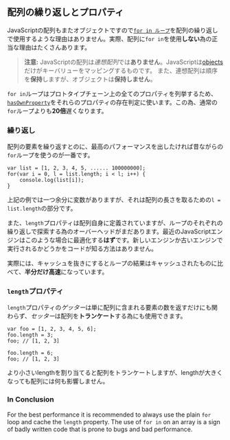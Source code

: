## 配列の繰り返しとプロパティ

JavaScriptの配列もまたオブジェクトですので[`for in ループ`](#object.forinloop)を配列の繰り返しで使用するような理由はありません。実際、配列に`for in`を使用**しない**為の正当な理由はたくさんあります。

> **注意:** JavaScriptの配列は*連想配列*では**ありません**。JavaScriptは[objects](#object.general)だけがキーバリューをマッピングするものです。
> また、連想配列は順序を**保持**しますが、オブジェクトは**保持しません**。

`for in`ループはプロトタイプチェーン上の全てのプロパティを列挙するため、[`hasOwnProperty`](#object.hasownproperty)をそれらのプロパティの存在判定に使います。この為、通常の`for`ループよりも**20倍**遅くなります。

### 繰り返し

配列の要素を繰り返すとのに、最高のパフォーマンスを出したければ昔ながらの`for`ループを使うのが一番です。

    var list = [1, 2, 3, 4, 5, ...... 100000000];
    for(var i = 0, l = list.length; i < l; i++) {
        console.log(list[i]);
    }

上記の例では一つ余分に変数がありますが、それは配列の長さを取るための`l = list.length`の部分です。

また、`length`プロパティは配列自身に定義されていますが、ループのそれぞれの繰り返しで探索する為のオーバーヘッドがまだあります。最近のJavaScriptエンジンはこのような場合に最適化する**はず**です。新しいエンジンか古いエンジンで実行されるかどうかをコードが知る方法はありません。

実際には、キャッシュを抜きにするとループの結果はキャッシュされたものに比べて、**半分だけ高速**になっています。

### `length`プロパティ

`length`プロパティの*ゲッター*は単に配列に含まれる要素の数を返すだけにも関わらず、*セッター*は配列を**トランケート**する為にも使用できます。

    var foo = [1, 2, 3, 4, 5, 6];
    foo.length = 3;
    foo; // [1, 2, 3]

    foo.length = 6;
    foo; // [1, 2, 3]

より小さいlengthを割り当てると配列をトランケートしますが、lengthが大きくなっても配列には何も影響しません。

### In Conclusion

For the best performance it is recommended to always use the plain `for` loop
and cache the `length` property. The use of `for in` on an array is a sign of
badly written code that is prone to bugs and bad performance. 

